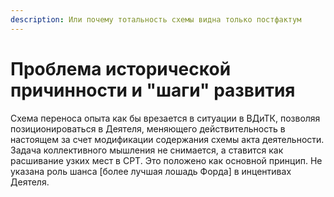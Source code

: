 ```yaml
---
description: Или почему тотальность схемы видна только постфактум
---
```


# Проблема исторической причинности и "шаги" развития

Схема переноса опыта как бы врезается в ситуации в ВДиТК, позволяя позиционироваться в Деятеля, меняющего действительность в настоящем за счет модификации содержания схемы акта деятельности. Задача коллективного мышления не снимается, а ставится как расшивание узких мест в СРТ. Это положено как основной принцип. Не указана роль шанса \[более лучшая лошадь Форда] в инцентивах Деятеля.&#x20;
